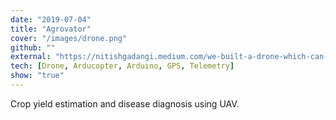 ```yaml
---
date: "2019-07-04"
title: "Agrovator"
cover: "/images/drone.png"
github: ""
external: "https://nitishgadangi.medium.com/we-built-a-drone-which-can-estimate-yield-and-disease-in-the-crop-991873d9f5cd/"
tech: [Drone, Arducopter, Arduino, GPS, Telemetry]
show: "true"
---
```


Crop yield estimation and disease diagnosis using UAV.
